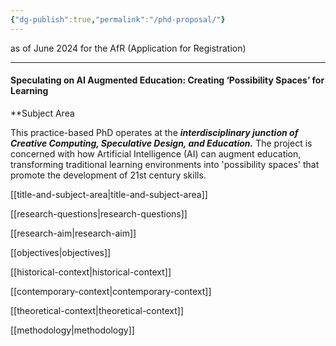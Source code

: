 ```yaml
---
{"dg-publish":true,"permalink":"/phd-proposal/"}
---
```


as of June 2024 for the AfR (Application for Registration)

---
#### Speculating on AI Augmented Education: Creating ‘Possibility Spaces’ for Learning

**Subject Area

This practice-based PhD operates at the **_interdisciplinary junction of Creative Computing, Speculative Design, and Education._** The project is concerned with how Artificial Intelligence (AI) can augment education, transforming traditional learning environments into 'possibility spaces' that promote the development of 21st century skills.  

[[title-and-subject-area\|title-and-subject-area]]

[[research-questions\|research-questions]]

[[research-aim\|research-aim]]

[[objectives\|objectives]]

[[historical-context\|historical-context]]

[[contemporary-context\|contemporary-context]]

[[theoretical-context\|theoretical-context]]

[[methodology\|methodology]]


